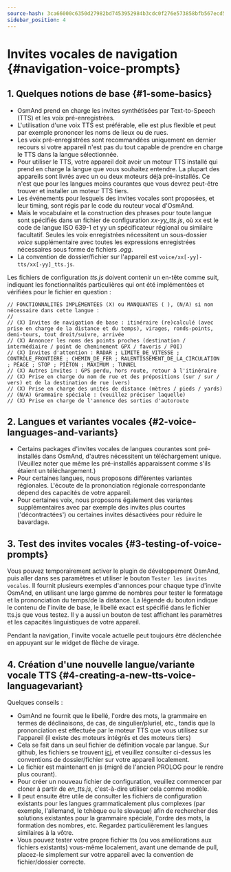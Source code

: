 ```yaml
---
source-hash: 3ca66000c6350d27982bd7453952984b3cdc0f276e573858bfb567ecd5dfeb5b
sidebar_position: 4
---
```


# Invites vocales de navigation {#navigation-voice-prompts}


## 1. Quelques notions de base {#1-some-basics}

* OsmAnd prend en charge les invites synthétisées par Text-to-Speech (TTS) et les voix pré-enregistrées.
* L'utilisation d'une voix TTS est préférable, elle est plus flexible et peut par exemple prononcer les noms de lieux ou de rues.
* Les voix pré-enregistrées sont recommandées uniquement en dernier recours si votre appareil n'est pas du tout capable de prendre en charge le TTS dans la langue sélectionnée.
* Pour utiliser le TTS, votre appareil doit avoir un moteur TTS installé qui prend en charge la langue que vous souhaitez entendre. La plupart des appareils sont livrés avec un ou deux moteurs déjà pré-installés. Ce n'est que pour les langues moins courantes que vous devrez peut-être trouver et installer un moteur TTS tiers.
* Les événements pour lesquels des invites vocales sont proposées, et leur timing, sont régis par le code du routeur vocal d'OsmAnd.
* Mais le vocabulaire et la construction des phrases pour toute langue sont spécifiés dans un fichier de configuration _xx-yy_tts.js_, où xx est le code de langue ISO 639-1 et yy un spécificateur régional ou similaire facultatif. Seules les voix enregistrées nécessitent un sous-dossier _voice_ supplémentaire avec toutes les expressions enregistrées nécessaires sous forme de fichiers _.ogg_.
* La convention de dossier/fichier sur l'appareil est `voice/xx[-yy]-tts/xx[-yy]_tts.js`.

Les fichiers de configuration _tts.js_ doivent contenir un en-tête comme suit, indiquant les fonctionnalités particulières qui ont été implémentées et vérifiées pour le fichier en question :

```
// FONCTIONNALITÉS IMPLÉMENTÉES (X) ou MANQUANTES ( ), (N/A) si non nécessaire dans cette langue :
//
// (X) Invites de navigation de base : itinéraire (re)calculé (avec prise en charge de la distance et du temps), virages, ronds-points, demi-tours, tout droit/suivre, arrivée
// (X) Annoncer les noms des points proches (destination / intermédiaire / point de cheminement GPX / favoris / POI)
// (X) Invites d'attention : RADAR ; LIMITE_DE_VITESSE ; CONTRÔLE_FRONTIÈRE ; CHEMIN_DE_FER ; RALENTISSEMENT_DE_LA_CIRCULATION ; PÉAGE ; STOP ; PIÉTON ; MAXIMUM ; TUNNEL
// (X) Autres invites : GPS perdu, hors route, retour à l'itinéraire
// (X) Prise en charge du nom de rue et des prépositions (sur / sur / vers) et de la destination de rue (vers)
// (X) Prise en charge des unités de distance (mètres / pieds / yards)
// (N/A) Grammaire spéciale : (veuillez préciser laquelle)
// (X) Prise en charge de l'annonce des sorties d'autoroute
```

## 2. Langues et variantes vocales {#2-voice-languages-and-variants}

* Certains packages d'invites vocales de langues courantes sont pré-installés dans OsmAnd, d'autres nécessitent un téléchargement unique. (Veuillez noter que même les pré-installés apparaissent comme s'ils étaient un téléchargement.)
* Pour certaines langues, nous proposons différentes variantes régionales. L'écoute de la prononciation régionale correspondante dépend des capacités de votre appareil.
* Pour certaines voix, nous proposons également des variantes supplémentaires avec par exemple des invites plus courtes ('décontractées') ou certaines invites désactivées pour réduire le bavardage.

## 3. Test des invites vocales {#3-testing-of-voice-prompts}

Vous pouvez temporairement activer le plugin de développement OsmAnd, puis aller dans ses paramètres et utiliser le bouton `Tester les invites vocales`. Il fournit plusieurs exemples d'annonces pour chaque type d'invite OsmAnd, en utilisant une large gamme de nombres pour tester le formatage et la prononciation du temps/de la distance. La légende du bouton indique le contenu de l'invite de base, le libellé exact est spécifié dans le fichier tts.js que vous testez.
Il y a aussi un bouton de test affichant les paramètres et les capacités linguistiques de votre appareil.

Pendant la navigation, l'invite vocale actuelle peut toujours être déclenchée en appuyant sur le widget de flèche de virage.

## 4. Création d'une nouvelle langue/variante vocale TTS {#4-creating-a-new-tts-voice-languagevariant}

Quelques conseils :

- OsmAnd ne fournit que le libellé, l'ordre des mots, la grammaire en termes de déclinaisons, de cas, de singulier/pluriel, etc., tandis que la prononciation est effectuée par le moteur TTS que vous utilisez sur l'appareil (il existe des moteurs intégrés et des moteurs tiers)
- Cela se fait dans un seul fichier de définition vocale par langue. Sur github, les fichiers se trouvent <a href="https://github.com/osmandapp/OsmAnd-resources/tree/master/voice">ici</a>, et veuillez consulter ci-dessus les conventions de dossier/fichier sur votre appareil localement.
- Le fichier est maintenant en js (migré de l'ancien PROLOG pour le rendre plus courant).
- Pour créer un nouveau fichier de configuration, veuillez commencer par cloner à partir de _en\_tts.js_, c'est-à-dire utiliser cela comme modèle.
- Il peut ensuite être utile de consulter les fichiers de configuration existants pour les langues grammaticalement plus complexes (par exemple, l'allemand, le tchèque ou le slovaque) afin de rechercher des solutions existantes pour la grammaire spéciale, l'ordre des mots, la formation des nombres, etc. Regardez particulièrement les langues similaires à la vôtre.
- Vous pouvez tester votre propre fichier tts (ou vos améliorations aux fichiers existants) vous-même localement, avant une demande de pull, placez-le simplement sur votre appareil avec la convention de fichier/dossier correcte.